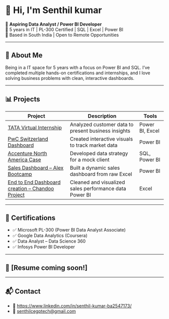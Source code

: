 # 👋 Hi, I'm Senthil kumar

🎯 **Aspiring Data Analyst / Power BI Developer**  
💼 5 years in IT | PL-300 Certified | SQL | Excel | Power BI  
📍 Based in South India | Open to Remote Opportunities

---

## 🧠 About Me

Being in a IT space for 5 years  with a focus on Power BI and SQL. I’ve completed multiple hands-on certifications and internships, and I love solving business problems with clean, interactive dashboards.

---

## 📊 Projects

| Project | Description | Tools |
|--------|-------------|-------|
| [TATA Virtual Internship](#) | Analyzed customer data to present business insights | Power BI, Excel |
| [PwC Switzerland Dashboard](#) | Created interactive visuals to track market data | Power BI |
| [Accenture North America Case](#) | Developed data strategy for a mock client | SQL, Power BI |
| [Sales Dashboard – Alex Bootcamp](#) | Built a dynamic sales dashboard from raw Excel | Power BI |
| [End to End Dashboard creation – Chandoo Project](#) | Cleaned and visualized sales performance data  Power BI | Excel |

---

## 📜 Certifications

- ✅ Microsoft PL-300 (Power BI Data Analyst Associate)
- ✅ Google Data Analytics (Coursera)
- ✅ Data Analyst – Data Science 360
- ✅ Infosys Power BI Developer

---

## 📄 [Resume coming soon!]

---

## 📬 Contact

- 🔗 https://www.linkedin.com/in/senthil-kumar-ba2547173/
- 📧 senthilcegptech@gmail.com
